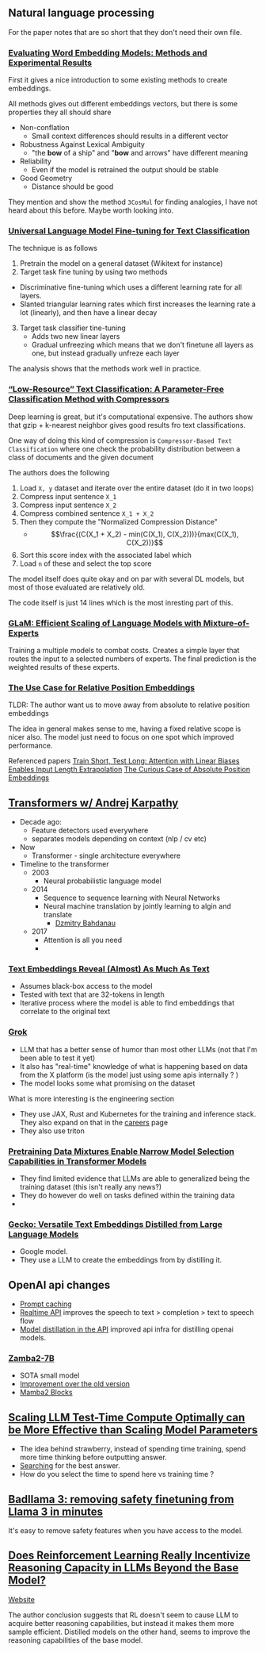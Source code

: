 ## Natural language processing
For the paper notes that are so short that they don't need their own file.

### [Evaluating Word Embedding Models: Methods and Experimental Results](https://arxiv.org/pdf/1901.09785.pdf)
First it gives a nice introduction to some existing methods to create embeddings.

All methods gives out different embeddings vectors, but there is some properties they all should share
- Non-conflation
  - Small context differences should results in a different vector
- Robustness Against Lexical Ambiguity
  - "the **bow** of a ship" and "**bow** and arrows" have different meaning
- Reliability
    - Even if the model is retrained the output should be stable
- Good Geometry
  - Distance should be good

They mention and show the method `3CosMul` for finding analogies, I have not heard about this before. Maybe worth looking into.

### [Universal Language Model Fine-tuning for Text Classification](https://arxiv.org/pdf/1801.06146.pdf)
The technique is as follows
1. Pretrain the model on a general dataset (Wikitext for instance)
2. Target task fine tuning by using two methods
  - Discriminative fine-tuning which uses a different learning rate for all layers.
  - Slanted triangular learning rates which first increases the learning rate a lot (linearly), and then have a linear decay
3. Target task classifier tine-tuning
   - Adds two new linear layers 
   - Gradual unfreezing which means that we don't finetune all layers as one, but instead gradually unfreze each layer

The analysis shows that the methods work well in practice.


### [“Low-Resource” Text Classification: A Parameter-Free Classification Method with Compressors](https://aclanthology.org/2023.findings-acl.426.pdf)
Deep learning is great, but it's computational expensive. The authors show that gzip + k-nearest neighbor gives good results fro text classifications.

One way of doing this kind of compression is `Compressor-Based Text Classification` where one check the probability distribution between a class of documents and the given document

The authors does the following
1. Load `X, y` dataset and iterate over the entire dataset (do it in two loops)
2. Compress input sentence `X_1`
3. Compress input sentence `X_2`
4. Compress combined sentence `X_1 + X_2`
5. Then they compute the "Normalized Compression Distance"
   - $$\frac{(C(X_1 + X_2) - min(C(X_1), C(X_2)))}{max(C(X_1), C(X_2))}$$
6. Sort this score index with the associated label which 
7. Load `n` of these and select the top score

The model itself does quite okay and on par with several DL models, but most of those evaluated are relatively old.

The code itself is just 14 lines which is the most inresting part of this. 


### [GLaM: Efficient Scaling of Language Models with Mixture-of-Experts](https://icml.cc/media/icml-2022/Slides/17378.pdf)
Training a multiple models to combat costs. Creates a simple layer that routes the input to a selected numbers of experts. The final prediction is the weighted results of these experts.

### [The Use Case for Relative Position Embeddings](https://ofir.io/The-Use-Case-for-Relative-Position-Embeddings/?utm_source=pocket_saves)
TLDR: The author want us to move away from absolute to relative position embeddings

The idea in general makes sense to me, having a fixed relative scope is nicer also. The model just need to focus on one spot which improved performance.

Referenced papers
[Train Short, Test Long: Attention with Linear Biases Enables Input Length Extrapolation](https://arxiv.org/pdf/2108.12409.pdf)
[The Curious Case of Absolute Position Embeddings](https://arxiv.org/pdf/2210.12574.pdf)


## [Transformers w/ Andrej Karpathy](https://www.youtube.com/watch?app=desktop&v=XfpMkf4rD6E)
- Decade ago: 
  - Feature detectors used everywhere
  - separates models depending on context (nlp / cv etc)
- Now
  - Transformer - single architecture everywhere
- Timeline to the transformer
  - 2003
    - Neural probabilistic language model
  - 2014
    - Sequence to sequence learning with Neural Networks
    - Neural machine translation by jointly learning to algin and translate
      - [Dzmitry Bahdanau](https://rizar.github.io/)
  - 2017
    -  Attention is all you need
    -  


### [Text Embeddings Reveal (Almost) As Much As Text](https://arxiv.org/pdf/2310.06816.pdf)
- Assumes black-box access to the model
- Tested with text that are 32-tokens in length
- Iterative process where the model is able to find embeddings that correlate to the original text

### [Grok](https://x.ai/)
- LLM that has a better sense of humor than most other LLMs (not that I'm been able to test it yet)
- It also has "real-time" knowledge of what is happening based on data from the X platform (is the model just using some apis internally ? )
- The model looks some what promising on the dataset

What is more interesting is the engineering section
- They use JAX, Rust and Kubernetes for the training and inference stack. They also expand on that in the [careers](https://x.ai/career/) page
- They also use triton
  

### [Pretraining Data Mixtures Enable Narrow Model Selection Capabilities in Transformer Models](https://arxiv.org/pdf/2311.00871.pdf)
- They find limited evidence that LLMs are able to generalized being the training dataset (this isn't really any news?)
- They do however do well on tasks defined within the training data
- 

### [Gecko: Versatile Text Embeddings Distilled from Large Language Models](https://arxiv.org/pdf/2403.20327)
- Google model.
- They use a LLM to create the embeddings from by distilling it. 

## OpenAI api changes
- [Prompt caching](https://platform.openai.com/docs/guides/prompt-caching)
- [Realtime API](https://openai.com/index/introducing-the-realtime-api/) improves the speech to text > completion > text to speech flow
- [Model distillation in the API](https://openai.com/index/api-model-distillation/) improved api infra for distilling openai models.

### [Zamba2-7B](https://www.zyphra.com/post/zamba2-7b)
- SOTA small model
- [Improvement over the old version](https://arxiv.org/abs/2405.16712)
- [Mamba2 Blocks](https://arxiv.org/pdf/2405.21060)

## [Scaling LLM Test-Time Compute Optimally can be More Effective than Scaling Model Parameters](https://arxiv.org/pdf/2408.03314)
- The idea behind strawberry, instead of spending time training, spend more time thinking before outputting answer.
- [Searching](https://arxiv.org/pdf/2408.03314#page=8) for the best answer.
- How do you select the time to spend here vs training time ? 

## [Badllama 3: removing safety finetuning from Llama 3 in minutes](https://arxiv.org/pdf/2407.01376)
It's easy to remove safety features when you have access to the model.

## [Does Reinforcement Learning Really Incentivize Reasoning Capacity in LLMs Beyond the Base Model?](https://arxiv.org/pdf/2504.13837)
[Website](https://limit-of-rlvr.github.io/)

The author conclusion suggests that RL doesn't seem to cause LLM to acquire better reasoning capabilities, but instead it makes them more sample efficient. Distilled models on the other hand, seems to improve the reasoning capabilities of the base model.



